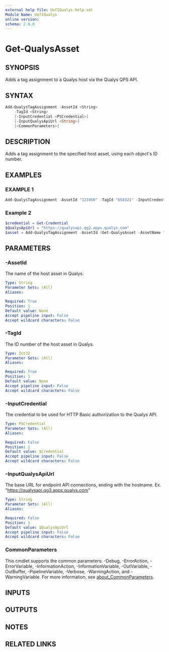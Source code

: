 ```yaml
---
external help file: UofIQualys-help.xml
Module Name: UofIQualys
online version:
schema: 2.0.0
---
```


# Get-QualysAsset

## SYNOPSIS

Adds a tag assignment to a Qualys host via the Qualys QPS API.

## SYNTAX

```powershell
Add-QualysTagAssignment -AssetId <String>
    -TagId <String>
    [-InputCredential <PSCredential>]
    [-InputQualysApiUrl <String>]
    [<CommonParameters>]
```

## DESCRIPTION

Adds a tag assignment to the specified host asset, using each object's ID number.

## EXAMPLES

### EXAMPLE 1

```powershell
Add-QualysTagAssignment -AssetId "123456" -TagId "654321" -InputCredential [PSCredential]::new("qapiuser", (Get-AzKeyVaultSecret -VaultName "MyAzKeyVault" -Name "qualys-password").SecretValue) -InputQualysApiUrl "https://qualysapi.qg2.apps.qualys.com"
```

### Example 2

```powershell
$credential = Get-Credential
$QualysApiUrl = "https://qualysapi.qg2.apps.qualys.com"
$asset = Add-QualysTagAssignment -AssetId (Get-QualysAsset -AssetName "Server1").id -TagId (Get-QualysTag -TagName "High Security").id
```

## PARAMETERS

### -AssetId

The name of the host asset in Qualys.

```yaml
Type: String
Parameter Sets: (All)
Aliases:

Required: True
Position: 1
Default value: None
Accept pipeline input: False
Accept wildcard characters: False
```

### -TagId

The ID number of the host asset in Qualys.

```yaml
Type: Int32
Parameter Sets: (All)
Aliases:

Required: True
Position: 1
Default value: None
Accept pipeline input: False
Accept wildcard characters: False
```

### -InputCredential

The credential to be used for HTTP Basic authorization to the Qualys API.

```yaml
Type: PSCredential
Parameter Sets: (All)
Aliases:

Required: False
Position: 1
Default value: $Credential
Accept pipeline input: False
Accept wildcard characters: False
```

### -InputQualysApiUrl

The base URL for endpoint API connections, ending with the hostname. Ex. "<https://qualysapi.qg3.apps.qualys.com>"

```yaml
Type: String
Parameter Sets: (All)
Aliases:

Required: False
Position: 1
Default value: $QualysApiUrl
Accept pipeline input: False
Accept wildcard characters: False
```

### CommonParameters

This cmdlet supports the common parameters: -Debug, -ErrorAction, -ErrorVariable, -InformationAction, -InformationVariable, -OutVariable, -OutBuffer, -PipelineVariable, -Verbose, -WarningAction, and -WarningVariable. For more information, see [about_CommonParameters](http://go.microsoft.com/fwlink/?LinkID=113216).

## INPUTS

## OUTPUTS

## NOTES

## RELATED LINKS
